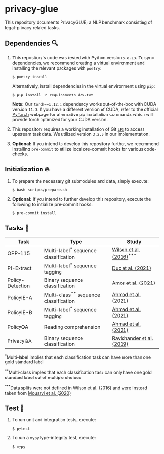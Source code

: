 # privacy-glue

This repository documents PrivacyGLUE; a NLP benchmark consisting of legal-privacy related tasks.

## Dependencies :mag:

1. This repository's code was tested with Python version `3.8.13`. To sync dependencies, we recommend creating a virtual environment and installing the relevant packages with `poetry`:

    ```
    $ poetry install
    ```

    Alternatively, install dependencies in the virtual environment using `pip`:
    ```
    $ pip install -r requirements-dev.txt
    ```

    **Note:** Our `torch==1.12.1` dependency works out-of-the-box with CUDA version `11.3`. If you have a different version of CUDA, refer to the official [PyTorch](https://pytorch.org/get-started/locally/) webpage for alternative pip installation commands which will provide torch optimized for your CUDA version.

2.  This repository requires a working installation of Git [`LFS`](https://git-lfs.github.com/) to access upstream task data. We utilized version `3.2.0` in our implementation.

3. **Optional:** If you intend to develop this repository further, we recommend installing [`pre-commit`](https://github.com/pre-commit/pre-commit) to utilize local pre-commit hooks for various code-checks.

## Initialization :fire:

1. To prepare the necessary git submodules and data, simply execute:

    ```
    $ bash scripts/prepare.sh
    ```

2. **Optional:** If you intend to further develop this repository, execute the following to initialize pre-commit hooks:

    ```
    $ pre-commit install
    ```

## Tasks :runner:

| Task             | Type                                              | Study                                                                                |
|------------------|---------------------------------------------------|--------------------------------------------------------------------------------------|
| OPP-115          | Multi-label<sup>\*</sup> sequence classification  | [Wilson et al. (2016)](https://usableprivacy.org/data)<sup>\*\*\*</sup>              |
| PI-Extract       | Multi-label<sup>\*</sup> sequence tagging         | [Duc et al. (2021)](https://github.com/um-rtcl/piextract_dataset)                    |
| Policy-Detection | Binary sequence classification                    | [Amos et al. (2021)](https://privacypolicies.cs.princeton.edu/)                      |
| PolicyIE-A       | Multi-class<sup>\**</sup> sequence classification | [Ahmad et al. (2021)](https://github.com/wasiahmad/PolicyIE)                         |
| PolicyIE-B       | Multi-label<sup>\*</sup> sequence tagging         | [Ahmad et al. (2021)](https://github.com/wasiahmad/PolicyIE)                         |
| PolicyQA         | Reading comprehension                             | [Ahmad et al. (2021)](https://github.com/wasiahmad/PolicyQA)                         |
| PrivacyQA        | Binary sequence classification                    | [Ravichander et al. (2019)](https://github.com/AbhilashaRavichander/PrivacyQA_EMNLP) |

<sup>\*</sup>Multi-label implies that each classification task can have more than one gold standard label

<sup>\*\*</sup>Multi-class implies that each classification task can only have one gold standard label out of multiple choices

<sup>\*\*\*</sup>Data splits were not defined in Wilson et al. (2016) and were instead taken from [Mousavi et al. (2020)](https://github.com/SmartDataAnalytics/Polisis_Benchmark)

## Test :microscope:

1. To run unit and integration tests, execute:

    ```
    $ pytest
    ```

2. To run a `mypy` type-integrity test, execute:

    ```
    $ mypy
    ```
